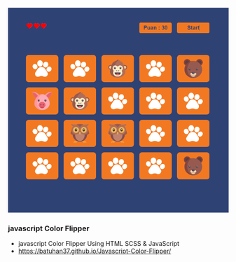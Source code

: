<p>
  <a href="https://batuhan37.github.io/Javascript-Color-Flipper/">
  <img src="./img.PNG" width="800px" title="hover text">
  </a>
</p>


### javascript Color Flipper
- javascript Color Flipper Using HTML SCSS & JavaScript
- https://batuhan37.github.io/Javascript-Color-Flipper/
